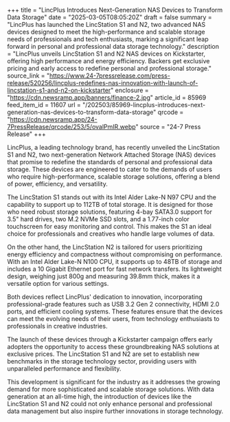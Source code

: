 +++
title = "LincPlus Introduces Next-Generation NAS Devices to Transform Data Storage"
date = "2025-03-05T08:05:20Z"
draft = false
summary = "LincPlus has launched the LincStation S1 and N2, two advanced NAS devices designed to meet the high-performance and scalable storage needs of professionals and tech enthusiasts, marking a significant leap forward in personal and professional data storage technology."
description = "LincPlus unveils LincStation S1 and N2 NAS devices on Kickstarter, offering high performance and energy efficiency. Backers get exclusive pricing and early access to redefine personal and professional storage."
source_link = "https://www.24-7pressrelease.com/press-release/520256/lincplus-redefines-nas-innovation-with-launch-of-lincstation-s1-and-n2-on-kickstarter"
enclosure = "https://cdn.newsramp.app/banners/finance-2.jpg"
article_id = 85969
feed_item_id = 11607
url = "/202503/85969-lincplus-introduces-next-generation-nas-devices-to-transform-data-storage"
qrcode = "https://cdn.newsramp.app/24-7PressRelease/qrcode/253/5/ovalPmIR.webp"
source = "24-7 Press Release"
+++

<p>LincPlus, a leading technology brand, has recently unveiled the LincStation S1 and N2, two next-generation Network Attached Storage (NAS) devices that promise to redefine the standards of personal and professional data storage. These devices are engineered to cater to the demands of users who require high-performance, scalable storage solutions, offering a blend of power, efficiency, and versatility.</p><p>The LincStation S1 stands out with its Intel Alder Lake-N N97 CPU and the capability to support up to 112TB of total storage. It is designed for those who need robust storage solutions, featuring 4-bay SATA3.0 support for 3.5" hard drives, two M.2 NVMe SSD slots, and a 1.77-inch color touchscreen for easy monitoring and control. This makes the S1 an ideal choice for professionals and creatives who handle large volumes of data.</p><p>On the other hand, the LincStation N2 is tailored for users prioritizing energy efficiency and compactness without compromising on performance. With an Intel Alder Lake-N N100 CPU, it supports up to 48TB of storage and includes a 10 Gigabit Ethernet port for fast network transfers. Its lightweight design, weighing just 800g and measuring 39.8mm thick, makes it a versatile option for various settings.</p><p>Both devices reflect LincPlus' dedication to innovation, incorporating professional-grade features such as USB 3.2 Gen 2 connectivity, HDMI 2.0 ports, and efficient cooling systems. These features ensure that the devices can meet the evolving needs of their users, from technology enthusiasts to professionals in creative industries.</p><p>The launch of these devices through a Kickstarter campaign offers early adopters the opportunity to access these groundbreaking NAS solutions at exclusive prices. The LincStation S1 and N2 are set to establish new benchmarks in the storage technology sector, providing users with unparalleled performance and flexibility.</p><p>This development is significant for the industry as it addresses the growing demand for more sophisticated and scalable storage solutions. With data generation at an all-time high, the introduction of devices like the LincStation S1 and N2 could not only enhance personal and professional data management but also inspire further innovations in storage technology.</p>